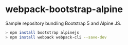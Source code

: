 # webpack-bootstrap-alpine

Sample repository bundling Bootstrap 5 and Alpine JS.

```bash
> npm install bootstrap alpinejs
> npm install webpack webpack-cli --save-dev
```
